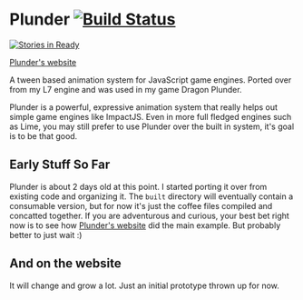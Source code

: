 # Plunder [![Build Status](https://secure.travis-ci.org/city41/plunder.png?branch=master)](http://travis-ci.org/city41/plunder)

[![Stories in Ready](http://badge.waffle.io/city41/plunder.png)](http://waffle.io/city41/plunder)

[Plunder's website](http://city41.github.io/plunder)

A tween based animation system for JavaScript game engines. Ported over from my L7 engine and was used in my game Dragon Plunder. 

Plunder is a powerful, expressive animation system that really helps out simple game engines like ImpactJS. Even in more full fledged engines
such as Lime, you may still prefer to use Plunder over the built in system, it's goal is to be that good.

## Early Stuff So Far

Plunder is about 2 days old at this point. I started porting it over from existing code and organizing it. The `built` directory will eventually contain a consumable version, but for now it's just the coffee files compiled and concatted together. If you are adventurous and curious, your best bet right now is to see how [Plunder's website](http://city41.github.io/plunder) did the main example. But probably better to just wait :)

## And on the website

It will change and grow a lot. Just an initial prototype thrown up for now.
